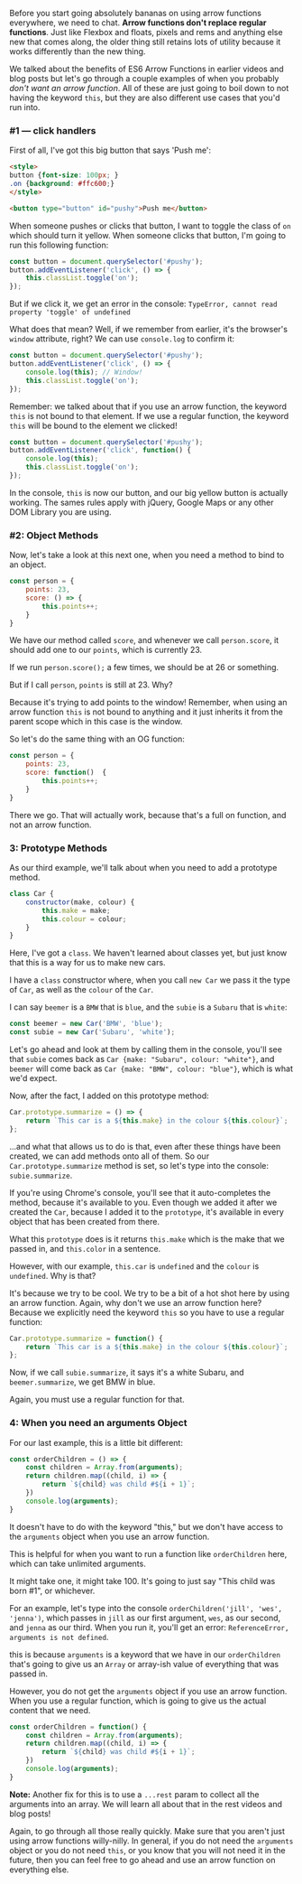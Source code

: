 Before you start going absolutely bananas on using arrow functions everywhere, we need to chat. **Arrow functions don't replace regular functions**. Just like Flexbox and floats, pixels and rems and anything else new that comes along, the older thing still retains lots of utility because it works differently than the new thing. 

We talked about the benefits of ES6 Arrow Functions in earlier videos and blog posts but let's go through a couple examples of when you probably _don't want an arrow function_. All of these are just going to boil down to not having the keyword `this`, but they are also different use cases that you'd run into. 

### #1 — click handlers

First of all, I've got this big button that says 'Push me':

```html
<style>
button {font-size: 100px; }
.on {background: #ffc600;}
</style>

<button type="button" id="pushy">Push me</button>
```

When someone pushes or clicks that button, I want to toggle the class of `on` which should turn it yellow. When someone clicks that button, I'm going to run this following function:

```js
const button = document.querySelector('#pushy');
button.addEventListener('click', () => {
    this.classList.toggle('on');
});
```

But if we click it, we get an error in the console: `TypeError, cannot read property 'toggle' of undefined`

What does that mean? Well, if we remember from earlier, it's the browser's `window` attribute, right? We can use `console.log` to confirm it:

```js
const button = document.querySelector('#pushy');
button.addEventListener('click', () => {
    console.log(this); // Window!
    this.classList.toggle('on');
});
```

Remember: we talked about that if you use an arrow function, the keyword `this` is not bound to that element. If we use a regular function, the keyword `this` will be bound to the element we clicked!

```js
const button = document.querySelector('#pushy');
button.addEventListener('click', function() {
    console.log(this);
    this.classList.toggle('on');
});
```

In the console, `this` is now our button, and our big yellow button is actually working. The sames rules apply with jQuery, Google Maps or any other DOM Library you are using.

### #2: Object Methods

Now, let's take a look at this next one, when you need a method to bind to an object. 

```js
const person = {
    points: 23,
    score: () => {
        this.points++;
    }
}
```

We have our method called `score`, and whenever we call `person.score`, it should add one to our `points`, which is currently 23.

If we run `person.score();` a few times, we should be at 26 or something. 

But if I call `person`, `points` is still at 23. Why?

Because it's trying to add points to the window! Remember, when using an arrow function `this` is not bound to anything and it just inherits it from the parent scope which in this case is the window.

So let's do the same thing with an OG function:

```js
const person = {
    points: 23,
    score: function()  {
        this.points++;
    }
}
```

There we go. That will actually work, because that's a full on function, and not an arrow function.

### 3: Prototype Methods

As our third example, we'll talk about when you need to add a prototype method. 

```js
class Car {
    constructor(make, colour) {
        this.make = make;
        this.colour = colour;
    }
}
```

Here, I've got a `class`. We haven't learned about classes yet, but just know that this is a way for us to make new cars.

I have a `class` constructor where, when you call `new Car` we pass it the type of `Car`, as well as the `colour` of the `Car`. 

I can say `beemer` is a `BMW` that is `blue`, and the `subie` is a `Subaru` that is `white`:

```js
const beemer = new Car('BMW', 'blue');
const subie = new Car('Subaru', 'white');
```

Let's go ahead and look at them by calling them in the console, you'll see that `subie` comes back as `Car {make: "Subaru", colour: "white"}`, and `beemer` will come back as `Car {make: "BMW", colour: "blue"}`, which is what we'd expect.



Now, after the fact, I added on this prototype method:

```js
Car.prototype.summarize = () => {
    return `This car is a ${this.make} in the colour ${this.colour}`;  
};
```

...and what that allows us to do is that, even after these things have been created, we can add methods onto all of them. So our `Car.prototype.summarize` method is set, so let's type into the console: `subie.summarize`.

If you're using Chrome's console, you'll see that it auto-completes the method, because it's available to you. Even though we added it after we created the `Car`, because I added it to the `prototype`, it's available in every object that has been created from there.

What this `prototype` does is it returns `this.make` which is the make that we passed in, and `this.color` in a sentence.

However, with our example, `this.car` is `undefined` and the `colour` is `undefined`. Why is that? 

It's because we try to be cool. We try to be a bit of a hot shot here by using an arrow function. Again, why don't we use an arrow function here? Because we explicitly need the keyword `this` so you have to use a regular function:

```js
Car.prototype.summarize = function() {
    return `This car is a ${this.make} in the colour ${this.colour}`;  
};
```

Now, if we call `subie.summarize`, it says it's a white Subaru, and `beemer.summarize`, we get BMW in blue. 

Again, you must use a regular function for that. 

### 4: When you need an arguments Object

For our last example, this is a little bit different:

```js
const orderChildren = () => {
    const children = Array.from(arguments);
    return children.map((child, i) => {
        return `${child} was child #${i + 1}`;
    })
    console.log(arguments);
}
```

It doesn't have to do with the keyword "this," but we don't have access to the `arguments` object when you use an arrow function.

This is helpful for when you want to run a function like `orderChildren` here, which can take unlimited arguments.

It might take one, it might take 100. It's going to just say "This child was born #1", or whichever.

For an example, let's type into the console `orderChildren('jill', 'wes', 'jenna')`, which passes in `jill` as our first argument, `wes`, as our second, and `jenna` as our third. When you run it, you'll get an error: `ReferenceError, arguments is not defined`. 

this is because `arguments` is a keyword that we have in our `orderChildren` that's going to give us an `Array` or array-ish value of everything that was passed in. 

However, you do not get the `arguments` object if you use an arrow function. When you use a regular function, which is going to give us the actual content that we need.

```js
const orderChildren = function() {
    const children = Array.from(arguments);
    return children.map((child, i) => {
        return `${child} was child #${i + 1}`;
    })
    console.log(arguments);
}
```

**Note:** Another fix for this is to use a `...rest` param to collect all the arguments into an array. We will learn all about that in the rest videos and blog posts!

Again, to go through all those really quickly. Make sure that you aren't just using arrow functions willy-nilly. In general, if you do not need the `arguments` object or you do not need `this`, or you know that you will not need it in the future, then you can feel free to go ahead and use an arrow function on everything else.
